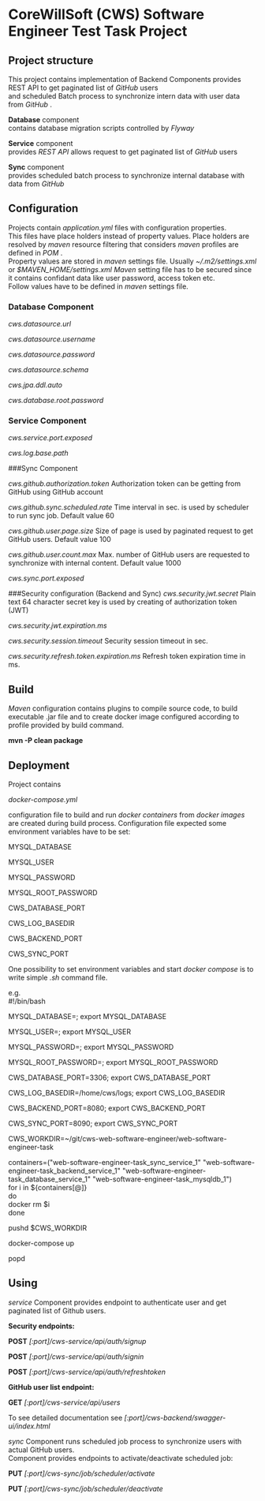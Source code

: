 # CoreWillSoft (CWS) Software Engineer Test Task Project

## Project structure
This project contains implementation of Backend Components provides REST API to get paginated list of  _GitHub_  users  
and scheduled Batch process to synchronize intern data with user data from  _GitHub_ .  

**Database** component  
contains database migration scripts controlled by  _Flyway_  

**Service** component  
provides  _REST API_  allows request to get paginated list of  _GitHub_  users

**Sync** component  
provides scheduled batch process to synchronize internal database with data from  _GitHub_
   
## Configuration  
Projects contain  _application.yml_  files with configuration properties.  
This files have place holders instead of property values. Place holders are resolved by  _maven_  resource filtering that considers  _maven_  profiles are defined in  _POM_ .  
Property values are stored in  _maven_  settings file. Usually _~/.m2/settings.xml_ or  _$MAVEN_HOME/settings.xml_  _Maven_  setting file has to be secured since it contains confidant data like user password, access token etc.  
Follow values have to be defined in  _maven_ settings file.  

### Database Component  

_cws.datasource.url_  

_cws.datasource.username_  

_cws.datasource.password_  

_cws.datasource.schema_  

_cws.jpa.ddl.auto_  

_cws.database.root.password_

### Service Component  

_cws.service.port.exposed_  

_cws.log.base.path_  


###Sync Component  

_cws.github.authorization.token_  Authorization token can be getting from GitHub using GitHub account

_cws.github.sync.scheduled.rate_  Time interval in sec. is used by scheduler to run sync job. Default value 60

_cws.github.user.page.size_   Size of page is used by paginated request to get GitHub users. Default value 100

_cws.github.user.count.max_   Max. number of GitHub users are requested to synchronize with internal content. Default value 1000

_cws.sync.port.exposed_  

###Security configuration (Backend and Sync)
_cws.security.jwt.secret_     Plain text 64 character secret key is used by creating of authorization token (JWT)

_cws.security.jwt.expiration.ms_  

_cws.security.session.timeout_  Security session timeout in sec.  

_cws.security.refresh.token.expiration.ms_  Refresh token expiration time in ms.  



## Build  
_Maven_  configuration contains plugins to compile source code, to build executable .jar file and to create docker image configured according to profile provided by build command.  

__mvn -P<profile> clean package__

## Deployment  
Project contains  

 _docker-compose.yml_  
 
configuration file to build and run  _docker containers_  from  _docker images_  are created during build process. 
Configuration file expected some environment variables have to be set:  

MYSQL_DATABASE  

MYSQL_USER  

MYSQL_PASSWORD  

MYSQL_ROOT_PASSWORD  

CWS_DATABASE_PORT

CWS_LOG_BASEDIR  

CWS_BACKEND_PORT  

CWS_SYNC_PORT  

One possibility to set environment variables and start  _docker compose_  is to write simple  _.sh_  command file.  

e.g.  
\#!/bin/bash

MYSQL_DATABASE=<data base name>; export MYSQL_DATABASE  

MYSQL_USER=<data base user>; export MYSQL_USER  

MYSQL_PASSWORD=<data base user password>; export MYSQL_PASSWORD  

MYSQL_ROOT_PASSWORD=<data base root password>; export MYSQL_ROOT_PASSWORD  

CWS_DATABASE_PORT=3306; export CWS_DATABASE_PORT

CWS_LOG_BASEDIR=/home/cws/logs; export CWS_LOG_BASEDIR  

CWS_BACKEND_PORT=8080; export CWS_BACKEND_PORT  

CWS_SYNC_PORT=8090; export CWS_SYNC_PORT  


CWS_WORKDIR=~/git/cws-web-software-engineer/web-software-engineer-task  

containers=("web-software-engineer-task_sync_service_1" "web-software-engineer-task_backend_service_1" "web-software-engineer-task_database_service_1" "web-software-engineer-task_mysqldb_1")  
for i in ${containers[@]}  
do  
        docker rm $i  
done  


pushd $CWS_WORKDIR  

docker-compose up  

popd  


## Using  
_service_  Component provides endpoint to authenticate user and get paginated list of Github users.  

__Security endpoints:__

__POST__ _<host>[:port]/cws-service/api/auth/signup_ 


__POST__ _<host>[:port]/cws-service/api/auth/signin_  


__POST__ _<host>[:port]/cws-service/api/auth/refreshtoken_


__GitHub user list endpoint:__  


__GET__  _<host>[:port]/cws-service/api/users_  

To see detailed documentation see _<host>[:port]/cws-backend/swagger-ui/index.html_  

_sync_  Component runs scheduled job process to synchronize users with actual GitHub users.  
Component provides endpoints to activate/deactivate scheduled job:  

__PUT__  _<host>[:port]/cws-sync/job/scheduler/activate_  

__PUT__  _<host>[:port]/cws-sync/job/scheduler/deactivate_ 

